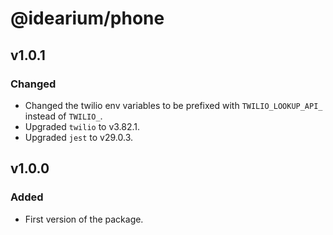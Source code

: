 # @idearium/phone

## v1.0.1

### Changed

-   Changed the twilio env variables to be prefixed with `TWILIO_LOOKUP_API_` instead of `TWILIO_`.
-   Upgraded `twilio` to v3.82.1.
-   Upgraded `jest` to v29.0.3.

## v1.0.0

### Added

-   First version of the package.
